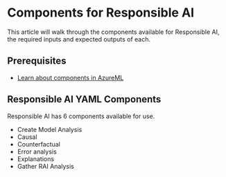 # Components for Responsible AI
This article will walk through the components available for Responsible AI, the required inputs and expected outputs of each.
## Prerequisites
- [Learn about components in AzureML](https://github.com/Azure/azureml-previews/blob/dpv2-sdk-preview/previews/pipelines/docs/components.md)

## Responsible AI YAML Components
Responsible AI has 6 components available for use.

- Create Model Analysis
- Causal
- Counterfactual
- Error analysis
- Explanations
- Gather RAI Analysis



